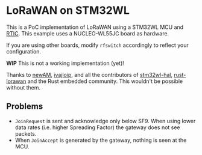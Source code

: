 # LoRaWAN on STM32WL

This is a PoC implementation of LoRaWAN using a STM32WL MCU and [RTIC](https://rtic.rs). This example uses a NUCLEO-WL55JC board as hardware.

If you are using other boards, modify `rfswitch` accordingly to reflect your configuration.

**WIP** This is not a working implementation (yet)!

Thanks to [newAM](https://github.com/newAM), [ivajloip](https://github.com/ivajloip), and all the contributors of [stm32wl-hal](https://github.com/newAM/stm32wl-hal), [rust-lorawan](https://github.com/ivajloip/rust-lorawan) and the Rust embedded community. This wouldn't be possible without them.

## Problems

* `JoinRequest` is sent and acknowledge only below SF9. When using lower data rates (i.e. higher Spreading Factor) the gateway does not see packets.
* When `JoinAccept` is generated by the gateway, nothing is seen at the MCU.
